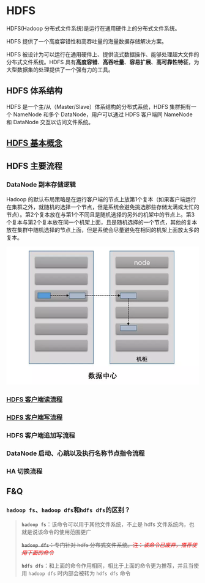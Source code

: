 # HDFS

HDFS(Hadoop 分布式文件系统)是运行在通用硬件上的分布式文件系统。

HDFS 提供了一个高度容错性和高吞吐量的海量数据存储解决方案。

HDFS 被设计为可以运行在通用硬件上、提供流式数据操作、能够处理超大文件的分布式文件系统。HDFS 具有**高度容错**、**高吞吐量**、**容易扩展**、**高可靠性特征**，为大型数据集的处理提供了一个强有力的工具。

## HDFS 体系结构

HDFS 是一个主/从（Master/Slave）体系结构的分布式系统，HDFS 集群拥有一个 NameNode 和多个 DataNode，用户可以通过 HDFS 客户端同 NameNode 和 DataNode 交互以访问文件系统。

## [HDFS 基本概念](hadoop/hdfs/HDFS核心概念.md)

## HDFS 主要流程

### DataNode 副本存储逻辑

Hadoop 的默认布局策略是在运行客户端的节点上放第1个复本（如果客户端运行在集群之外，就随机的选择一个节点，但是系统会避免挑选那些存储太满或太忙的节点）。第2个复本放在与第1个不同且是随机选择的另外的机架中的节点上。第3个复本与第2个复本放在同一个机架上面，且是随机选择的一个节点，其他的复本放在集群中随机选择的节点上面，但是系统会尽量避免在相同的机架上面放太多的复本。 

![img](images/169066e2c4d6d824.png)

### [HDFS 客户端读流程](hadoop/hdfs/HDFS的存储原理.md)

### [HDFS 客户端写流程](hadoop/hdfs/HDFS的存储原理.md)

### HDFS 客户端追加写流程

### DataNode 启动、心跳以及执行名称节点指令流程

### HA 切换流程

## F&Q

### `hadoop fs`、`hadoop dfs`和`hdfs dfs`的区别？

> **`hadoop fs`**：该命令可以用于其他文件系统，不止是 hdfs 文件系统内，也就是说该命令的使用范围更广
>
> ~~**`hadoop dfs`**：专门针对 hdfs 分布式文件系统。<font color='red'>注：*该命令已废弃，推荐使用下面的命令*</font>~~
>
> **`hdfs dfs`**：和上面的命令作用相同，相比于上面的命令更为推荐，并且当使用 `hadoop dfs` 时内部会被转为 `hdfs dfs` 命令

















